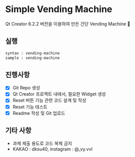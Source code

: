 # Simple Vending Machine

Qt Creator 6.2.2 버전을 이용하여 만든 간단 Vending Machine 🏧

## 실행

```sh
syntax : vending-machine
sample : vending-machine
```

## 진행사항

-   [x] Git Repo 생성
-   [x] Qt Creator 프로젝트 내에서, 필요한 Widget 생성
-   [x] Reset 버튼 기능 관련 코드 설계 및 작성
-   [x] Reset 기능 테스트
-   [x] Readme 작성 및 Git 업로드

## 기타 사항

-   과제 제출 용도로 코드 복제 금지
-   KAKAO : dksu40, instagram : @\_vy.vvl
